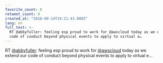 ```yaml
---
favorite_count: 0
retweet_count: 0
created_at: "2018-09-14T19:21:43.000Z"
lang: en
full_text: >-
  RT @abbyfuller: feeling esp proud to work for @awscloud today as we extend our
  code of conduct beyond physical events to apply to virtual e…
---
```


RT [@abbyfuller](https://twitter.com/abbyfuller): feeling esp proud to work for
[@awscloud](https://twitter.com/awscloud) today as we extend our code of conduct
beyond physical events to apply to virtual e…
